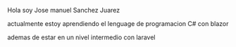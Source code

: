 Hola soy 
Jose manuel Sanchez Juarez

actualmente estoy aprendiendo  el lenguage de programacion
C# con blazor 

ademas de estar en un nivel intermedio con laravel 
